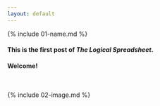 ```yaml
---
layout: default
---
```


{% include 01-name.md %}
#### This is the first post of *The Logical Spreadsheet*.<br>
#### Welcome!

<br>

{% include 02-image.md %}
